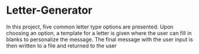 # Letter-Generator
In this project, five common letter type options are presented. Upon choosing an option, a template for a letter is given where the user can fill in blanks to personalize the message. The final message with the user input is then written to a file and returned to the user
